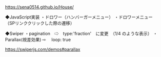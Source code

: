 https://sena0514.github.io/House/

◆JavaScript実装
・ドロワー（ハンバーガーメニュー）
・ドロワーメニュー（SPリンククリックした際の遷移）

◆Swiper
・pagination　⇨　type:'fraction'　に変更　（1/4 のような表示）
・Parallax(視差効果) ⇨　 loop: true

https://swiperjs.com/demos#parallax
